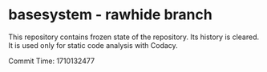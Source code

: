 # basesystem - rawhide branch

This repository contains frozen state of the repository.
Its history is cleared. It is used only for static code
analysis with Codacy.

Commit Time: 1710132477